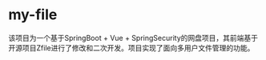 # my-file

该项目为一个基于SpringBoot + Vue + SpringSecurity的网盘项目，其前端基于开源项目Zfile进行了修改和二次开发。项目实现了面向多用户文件管理的功能。
